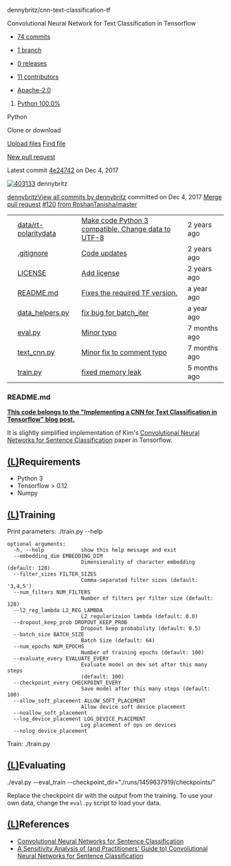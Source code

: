 dennybritz/cnn-text-classification-tf

  Convolutional Neural Network for Text Classification in Tensorflow

- [  74 commits](https://github.com/dennybritz/cnn-text-classification-tf/commits/master)

- [  1 branch](https://github.com/dennybritz/cnn-text-classification-tf/branches)

- [  0 releases](https://github.com/dennybritz/cnn-text-classification-tf/releases)

- [  11 contributors](https://github.com/dennybritz/cnn-text-classification-tf/graphs/contributors)

- [ Apache-2.0](https://github.com/dennybritz/cnn-text-classification-tf/blob/master/LICENSE)

1.   [  Python  100.0%](https://github.com/dennybritz/cnn-text-classification-tf/search?l=python)

 Python

Clone or download

 [Upload files](https://github.com/dennybritz/cnn-text-classification-tf/upload/master)  [Find file](https://github.com/dennybritz/cnn-text-classification-tf/find/master)

 [New pull request](https://github.com/dennybritz/cnn-text-classification-tf/pull/new/master)

  Latest commit [4e24742](https://github.com/dennybritz/cnn-text-classification-tf/commit/4e24742e6f42eeed7f09a6e36e54d84344a1bb98)  on Dec 4, 2017

 [![403133](../_resources/baedfea3ac501d591b4ff376521ca58c.jpg)](https://github.com/dennybritz)  dennybritz

 [dennybritzView all commits by dennybritz](https://github.com/dennybritz/cnn-text-classification-tf/commits?author=dennybritz) committed on Dec 4, 2017  [Merge pull request](https://github.com/dennybritz/cnn-text-classification-tf/commit/4e24742e6f42eeed7f09a6e36e54d84344a1bb98)  [#120](https://github.com/dennybritz/cnn-text-classification-tf/pull/120)  [from RoshanTanisha/master](https://github.com/dennybritz/cnn-text-classification-tf/commit/4e24742e6f42eeed7f09a6e36e54d84344a1bb98)

|     |     |     |     |
| --- | --- | --- | --- |
|     |  [data/rt-polaritydata](https://github.com/dennybritz/cnn-text-classification-tf/tree/master/data/rt-polaritydata) |    [Make code Python 3 compatible. Change data to UTF-8](https://github.com/dennybritz/cnn-text-classification-tf/commit/a0d0e9742b3dc42194955e78858f7be93027c75e) |  2 years ago |
|     |  [.gitignore](https://github.com/dennybritz/cnn-text-classification-tf/blob/master/.gitignore) |    [Code updates](https://github.com/dennybritz/cnn-text-classification-tf/commit/5e9a1436d937a25bbdb104e675099a74c0595a5a) |  2 years ago |
|     |  [LICENSE](https://github.com/dennybritz/cnn-text-classification-tf/blob/master/LICENSE) |    [Add license](https://github.com/dennybritz/cnn-text-classification-tf/commit/b780bd31025c62b92e16ece2c0a539dfe09c150d) |  2 years ago |
|     |  [README.md](https://github.com/dennybritz/cnn-text-classification-tf/blob/master/README.md) |    [Fixes the required TF version.](https://github.com/dennybritz/cnn-text-classification-tf/commit/422a348c926620fbf71733a743b2bb41b453c6d3) |  a year ago |
|     |  [data_helpers.py](https://github.com/dennybritz/cnn-text-classification-tf/blob/master/data_helpers.py) |    [fix bug for batch_iter](https://github.com/dennybritz/cnn-text-classification-tf/commit/7c704491a41d85290c350f392f9253568190d8d9) |  a year ago |
|     |  [eval.py](https://github.com/dennybritz/cnn-text-classification-tf/blob/master/eval.py) |    [Minor typo](https://github.com/dennybritz/cnn-text-classification-tf/commit/9e70c241fca51c493268e2dad341cc4a855ffa40) |  7 months ago |
|     |  [text_cnn.py](https://github.com/dennybritz/cnn-text-classification-tf/blob/master/text_cnn.py) |    [Minor fix to comment typo](https://github.com/dennybritz/cnn-text-classification-tf/commit/e52f275ee60c3a60a4e30b476e5358d23b509171) |  7 months ago |
|     |  [train.py](https://github.com/dennybritz/cnn-text-classification-tf/blob/master/train.py) |    [fixed memory leak](https://github.com/dennybritz/cnn-text-classification-tf/commit/6de4fee941695b3de9f5eff3f40ed1f95cfec135) |  5 months ago |

###    README.md

**[This code belongs to the "Implementing a CNN for Text Classification in Tensorflow" blog post.](http://www.wildml.com/2015/12/implementing-a-cnn-for-text-classification-in-tensorflow/)**

It is slightly simplified implementation of Kim's [Convolutional Neural Networks for Sentence Classification](http://arxiv.org/abs/1408.5882) paper in Tensorflow.

## [(L)](https://github.com/dennybritz/cnn-text-classification-tf#requirements)Requirements

- Python 3
- Tensorflow > 0.12
- Numpy

## [(L)](https://github.com/dennybritz/cnn-text-classification-tf#training)Training

Print parameters:
./train.py --help

	optional arguments:
	  -h, --help            show this help message and exit
	  --embedding_dim EMBEDDING_DIM
	                        Dimensionality of character embedding (default: 128)
	  --filter_sizes FILTER_SIZES
	                        Comma-separated filter sizes (default: '3,4,5')
	  --num_filters NUM_FILTERS
	                        Number of filters per filter size (default: 128)
	  --l2_reg_lambda L2_REG_LAMBDA
	                        L2 regularizaion lambda (default: 0.0)
	  --dropout_keep_prob DROPOUT_KEEP_PROB
	                        Dropout keep probability (default: 0.5)
	  --batch_size BATCH_SIZE
	                        Batch Size (default: 64)
	  --num_epochs NUM_EPOCHS
	                        Number of training epochs (default: 100)
	  --evaluate_every EVALUATE_EVERY
	                        Evaluate model on dev set after this many steps
	                        (default: 100)
	  --checkpoint_every CHECKPOINT_EVERY
	                        Save model after this many steps (default: 100)
	  --allow_soft_placement ALLOW_SOFT_PLACEMENT
	                        Allow device soft device placement
	  --noallow_soft_placement
	  --log_device_placement LOG_DEVICE_PLACEMENT
	                        Log placement of ops on devices
	  --nolog_device_placement

Train:
./train.py

## [(L)](https://github.com/dennybritz/cnn-text-classification-tf#evaluating)Evaluating

./eval.py --eval_train --checkpoint_dir="./runs/1459637919/checkpoints/"

Replace the checkpoint dir with the output from the training. To use your own data, change the `eval.py` script to load your data.

## [(L)](https://github.com/dennybritz/cnn-text-classification-tf#references)References

- [Convolutional Neural Networks for Sentence Classification](http://arxiv.org/abs/1408.5882)
- [A Sensitivity Analysis of (and Practitioners' Guide to) Convolutional Neural Networks for Sentence Classification](http://arxiv.org/abs/1510.03820)